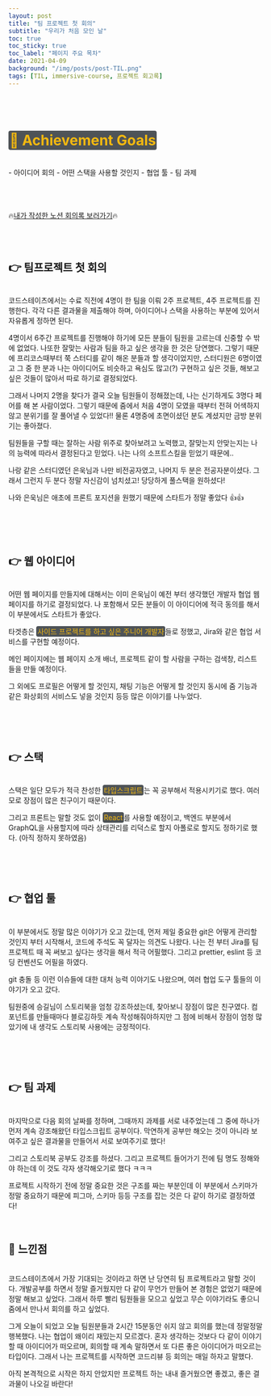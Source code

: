 ```yaml
---
layout: post
title: "팀 프로젝트 첫 회의"
subtitle: "우리가 처음 모인 날"
toc: true
toc_sticky: true
toc_label: "페이지 주요 목차"
date: 2021-04-09
background: "/img/posts/post-TIL.png"
tags: [TIL, immersive-course, 프로젝트 회고록]
---
```


<br/>
<br/>


# <span style ="background-color:#4e5357; color:#f2b810; border-radius:4px; padding:2px">🎯 Achievement Goals</span>

<br/>
- 아이디어 회의
- 어떤 스택을 사용할 것인지
- 협업 툴
- 팀 과제

<br/>
<br/>
<br/>
<br/>

🔥[내가 작성한 노션 회의록 보러가기](https://www.notion.so/04-09-1-48706e3b1796451c8cac1f092e6e9f19)🔥

<br/>
<br/>

## 👉 팀프로젝트 첫 회의

<br/>
코드스테이츠에서는 수료 직전에 4명이 한 팀을 이뤄 2주 프로젝트, 4주 프로젝트를 진행한다. 각각 다른 결과물을 제출해야 하며, 아이디어나 스택을 사용하는 부분에 있어서 자유롭게 정하면 된다.

4명이서 6주간 프로젝트를 진행해야 하기에 모든 분들이 팀원을 고르는데 신중할 수 밖에 없었다. 나또한 잘맞는 사람과 팀을 하고 싶은 생각을 한 것은 당연했다. 그렇기 때문에 프리코스때부터 쭉 스터디를 같이 해온 분들과 할 생각이었지만, 스터디원은 6명이였고 그 중 한 분과 나는 아이디어도 비슷하고 욕심도 많고(?) 구현하고 싶은 것들, 해보고 싶은 것들이 많아서 따로 하기로 결정되었다.

그래서 나머지 2명을 찾다가 결국 오늘 팀원들이 정해졌는데, 나는 신기하게도 3명다 페어를 해 본 사람이었다. 그렇기 때문에 줌에서 처음 4명이 모였을 때부터 전혀 어색하지 않고 분위기를 잘 풀어낼 수 있었다!! 물론 4명중에 초면이셨던 분도 계셨지만 금방 분위기는 좋아졌다.

팀원들을 구할 때는 잘하는 사람 위주로 찾아보려고 노력했고, 잘맞는지 안맞는지는 나의 능력에 따라서 결정된다고 믿었다. 나는 나의 소프트스킬을 믿었기 때문에..

나랑 같은 스터디였던 은욱님과 나만 비전공자였고, 나머지 두 분은 전공자분이셨다. 그래서 그런지 두 분다 정말 자신감이 넘치셨고! 당당하게 풀스택을 원하셨다!

나와 은욱님은 애초에 프론트 포지션을 원했기 때문에 스타트가 정말 좋았다 👍👍

<br/>
<br/>
<br/>

## 👉 웹 아이디어

<br/>
어떤 웹 페이지를 만들지에 대해서는 이미 은욱님이 예전 부터 생각했던 개발자 협업 웹 페이지를 하기로 결정되었다. 나 포함해서 모든 분들이 이 아이디어에 적극 동의를 해서 이 부분에서도 스타트가 좋았다.

타겟층은 <span style ="background-color:#4e5357; color:#f2b810; border-radius:4px; padding:2px">사이드 프로젝트를 하고 싶은 주니어 개발자</span>들로 정했고, Jira와 같은 협업 서비스를 구현할 예정이다.

메인 페이지에는 웹 페이지 소개 배너, 프로젝트 같이 할 사람을 구하는 검색창, 리스트들을 만들 예정이다.

그 외에도 프로필은 어떻게 할 것인지, 채팅 기능은 어떻게 할 것인지 동시에 줌 기능과 같은 화상회의 서비스도 넣을 것인지 등등 많은 이야기를 나누었다.

<br/>
<br/>
<br/>

## 👉 스택

<br/>
스택은 일단 모두가 적극 찬성한 <span style ="background-color:#4e5357; color:#f2b810; border-radius:4px; padding:2px">타입스크립트</span>는 꼭 공부해서 적용시키기로 했다. 여러모로 장점이 많은 친구이기 때문이다. 

그리고 프론트는 말할 것도 없이 <span style ="background-color:#4e5357; color:#f2b810; border-radius:4px; padding:2px">React</span>를 사용할 예정이고, 백엔드 부분에서 GraphQL을 사용할지에 따라 상태관리를 리덕스로 할지 아폴로로 할지도 정하기로 했다. (아직 정하지 못하였음)

<br/>
<br/>
<br/>

## 👉 협업 툴

<br/>
이 부분에서도 정말 많은 이야기가 오고 갔는데, 먼저 제일 중요한 git은 어떻게 관리할 것인지 부터 시작해서, 코드에 주석도 꼭 달자는 의견도 나왔다. 나는 전 부터 Jira를 팀 프로젝트 때 꼭 써보고 싶다는 생각을 해서 적극 어필했다. 그리고 prettier, eslint 등 코딩 컨벤션도 어필을 하였다.

git 충돌 등 이런 이슈들에 대한 대처 능력 이야기도 나왔으며, 여러 협업 도구 툴들의 이야기가 오고 갔다.

팀원중에 승길님이 스토리북을 엄청 강조하셨는데, 찾아보니 장점이 많은 친구였다. 컴포넌트를 만들때마다 블로깅하듯 계속 작성해줘야하지만 그 점에 비해서 장점이 엄청 많았기에 내 생각도 스토리북 사용에는 긍정적이다.

<br/>
<br/>
<br/>

## 👉 팀 과제

<br/>
마지막으로 다음 회의 날짜를 정하며, 그때까지 과제를 서로 내주었는데 그 중에 하나가 먼저 계속 강조해왔던 타입스크립트 공부이다. 막연하게 공부만 해오는 것이 아니라 보여주고 싶은 결과물을 만들어서 서로 보여주기로 했다!

그리고 스토리북 공부도 강조를 하셨다. 그리고 프로젝트 들어가기 전에 팀 명도 정해와야 하는데 이 것도 각자 생각해오기로 했다 ㅋㅋㅋ

프로젝트 시작하기 전에 정말 중요한 것은 구조를 짜는 부분인데 이 부분에서 스키마가 정말 중요하기 때문에 피그마, 스키마 등등 구조를 잡는 것은 다 같이 하기로 결정하였다!

<br/>

## 🙌 느낀점

<br/>
코드스테이츠에서 가장 기대되는 것이라고 하면 난 당연히 팀 프로젝트라고 말할 것이다. 개발공부를 하면서 정말 즐거웠지만 다 같이 무언가 만들어 본 경험은 없었기 때문에 정말 해보고 싶었다. 그래서 하루 빨리 팀원들을 모으고 싶었고 무슨 이야기라도 좋으니 줌에서 만나서 회의를 하고 싶었다.

그게 오늘이 되었고 오늘 팀원분들과 2시간 15분동안 쉬지 않고 회의를 했는데 정말정말 행복했다. 나는 협업이 왜이리 재밌는지 모르겠다. 혼자 생각하는 것보다 다 같이 이야기할 때 아이디어가 떠오르며, 회의할 때 계속 말하면서 또 다른 좋은 아이디어가 떠오르는 타입이다. 그래서 나는 프로젝트를 시작하면 코드리뷰 등 회의는 매일 하자고 말했다. 

아직 본격적으로 시작은 하지 안았지만 프로젝트 하는 내내 즐거웠으면 좋겠고, 좋은 결과물이 나오길 바란다!

<br/>
<br/>
<br/>
<br/>
